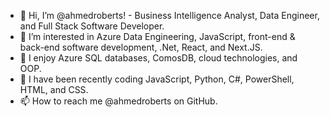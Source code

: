 - 👋 Hi, I’m @ahmedroberts! - Business Intelligence Analyst, Data Engineer, and Full Stack Software Developer.
- 👀 I’m interested in Azure Data Engineering, JavaScript, front-end & back-end software development, .Net, React, and Next.JS.
- 🌱 I enjoy Azure SQL databases, ComosDB, cloud technologies, and OOP.
- 💞️ I have been recently coding JavaScript, Python, C#, PowerShell, HTML, and CSS.
- 📫 How to reach me @ahmedroberts on GitHub.

<!---
ahmedroberts/ahmedroberts is a ✨ special ✨ repository because its `README.md` (this file) appears on your GitHub profile.
You can click the Preview link to take a look at your changes. Ahmed you are a beast!
--->
